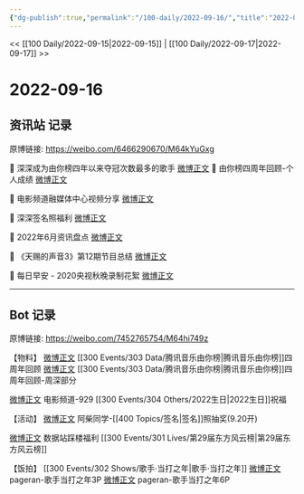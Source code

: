 ```yaml
---
{"dg-publish":true,"permalink":"/100-daily/2022-09-16/","title":"2022-09-16"}
---
```



<< [[100 Daily/2022-09-15\|2022-09-15]] | [[100 Daily/2022-09-17\|2022-09-17]] >>

# 2022-09-16

## 资讯站 记录

原博链接: https://weibo.com/6466290670/M64kYuGxg

💫 深深成为由你榜四年以来夺冠次数最多的歌手 [微博正文](https://m.weibo.cn/6466290670/4814389511458004)
💫 由你榜四周年回顾-个人成绩 [微博正文](https://m.weibo.cn/6466290670/4814367910008796)

💫 电影频道融媒体中心视频分享 [微博正文](https://m.weibo.cn/6466290670/4814440177866563)

💫 深深签名照福利 [微博正文](https://m.weibo.cn/6466290670/4814308406464947)

💫 2022年6月资讯盘点 [微博正文](https://m.weibo.cn/6466290670/4814394293229420)

💫 《天赐的声音3》第12期节目总结 [微博正文](https://m.weibo.cn/6466290670/4814358175287125)

💫 每日早安 - 2020央视秋晚录制花絮 [微博正文](https://m.weibo.cn/6466290670/4814249082489874)

---
## Bot 记录

原博链接: https://weibo.com/7452765754/M64hi749z

【物料】
[微博正文](https://m.weibo.cn/6733257358/4814327599338260) [[300 Events/303 Data/腾讯音乐由你榜\|腾讯音乐由你榜]]四周年回顾
[微博正文](https://m.weibo.cn/6466290670/4814367910008796) [[300 Events/303 Data/腾讯音乐由你榜\|腾讯音乐由你榜]]四周年回顾-周深部分

[微博正文](https://m.weibo.cn/6495544869/4814431160374441) 电影频道-929 [[300 Events/304 Others/2022生日\|2022生日]]祝福

【活动】
[微博正文](https://m.weibo.cn/5341246345/4814288571072666) 阿柴同学-[[400 Topics/签名\|签名]]照抽奖(9.20开)

[微博正文](https://m.weibo.cn/5115715524/4814264722260703) 数据站踩楼福利 [[300 Events/301 Lives/第29届东方风云榜\|第29届东方风云榜]]

【饭拍】
[[300 Events/302 Shows/歌手·当打之年\|歌手·当打之年]]
[微博正文](https://m.weibo.cn/7633014126/4814264545576344) pageran-歌手当打之年3P
[微博正文](https://m.weibo.cn/7633014126/4814268266449632) pageran-歌手当打之年6P
